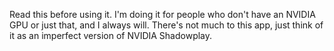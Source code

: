 Read this before using it. I'm doing it for people who don't have an NVIDIA GPU or just that, and I always will. There's not much to this app, just think of it as an imperfect version of NVIDIA Shadowplay.
